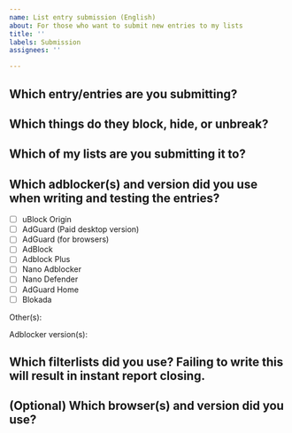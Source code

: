 ```yaml
---
name: List entry submission (English)
about: For those who want to submit new entries to my lists
title: ''
labels: Submission
assignees: ''

---
```


## Which entry/entries are you submitting?
<!-- The `text` code-text functionality may come in handy, if you don't want to accidentally create a link to the site that the entry is for. -->

## Which things do they block, hide, or unbreak?
<!-- Screenshots are very convenient but optional. -->

## Which of my lists are you submitting it to?

## Which adblocker(s) and version did you use when writing and testing the entries?
- [ ] uBlock Origin
- [ ] AdGuard (Paid desktop version)
- [ ] AdGuard (for browsers)
- [ ] AdBlock
- [ ] Adblock Plus
- [ ] Nano Adblocker
- [ ] Nano Defender
- [ ] AdGuard Home
- [ ] Blokada

Other(s):

Adblocker version(s):

## Which filterlists did you use? Failing to write this will result in instant report closing.
<!-- If you want to save time, you can take a screenshot of your adblocker's list settings. -->

## (Optional) Which browser(s) and version did you use?
<!-- If you're in doubt, check your browser's *About* page. -->
